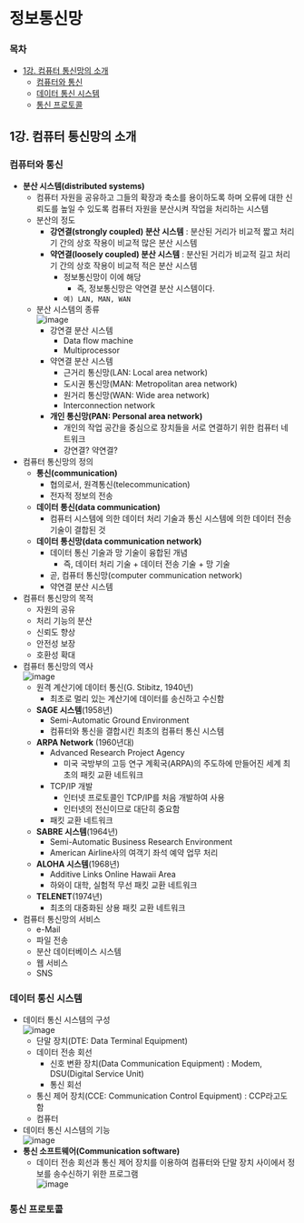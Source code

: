 # 정보통신망

### 목차
- [1강. 컴퓨터 통신망의 소개](#1강-컴퓨터-통신망의-소개)
  - [컴퓨터와 통신](#컴퓨터와-통신)
  - [데이터 통신 시스템](#데이터-통신-시스템)
  - [통신 프로토콜](#통신-프로토콜)

## 1강. 컴퓨터 통신망의 소개
### 컴퓨터와 통신
- **분산 시스템(distributed systems)**
  - 컴퓨터 자원을 공유하고 그들의 확장과 축소를 용이하도록 하며 오류에 대한 신뢰도를 높일 수 있도록 컴퓨터 자원을 분산시켜 작업을 처리하는 시스템
  - 분산의 정도
    - **강연결(strongly coupled) 분산 시스템** : 분산된 거리가 비교적 짧고 처리기 간의 상호 작용이 비교적 많은 분산 시스템
    - **약연결(loosely coupled) 분산 시스템** : 분산된 거리가 비교적 길고 처리기 간의 상호 작용이 비교적 적은 분산 시스템
      - 정보통신망이 이에 해당
        - 즉, 정보통신망은 약연결 분산 시스템이다.
      - `예) LAN, MAN, WAN`
  - 분산 시스템의 종류  
    ![image](https://user-images.githubusercontent.com/61646760/156188627-9345c0af-4ae3-473a-a455-5adb697bb0db.png)
    - 강연결 분산 시스템
      - Data flow machine
      - Multiprocessor
    - 약연결 분산 시스템
      - 근거리 통신망(LAN: Local area network)
      - 도시권 통신망(MAN: Metropolitan area network)
      - 원거리 통신망(WAN: Wide area network)
      - Interconnection network
    - **개인 통신망(PAN: Personal area network)**
      - 개인의 작업 공간을 중심으로 장치들을 서로 연결하기 위한 컴퓨터 네트워크
      - 강연결? 약연결?
- 컴퓨터 통신망의 정의
  - **통신(communication)**
    - 협의로서, 원격통신(telecommunication)
    - 전자적 정보의 전송
  - **데이터 통신(data communication)**
    - 컴퓨터 시스템에 의한 데이터 처리 기술과 통신 시스템에 의한 데이터 전송 기술이 결합된 것
  - **데이터 통신망(data communication network)**
    - 데이터 통신 기술과 망 기술이 융합된 개념
      - 즉, 데이터 처리 기술 + 데이터 전송 기술 + 망 기술
    - 곧, 컴퓨터 통신망(computer communication network)
    - 약연결 분산 시스템
- 컴퓨터 통신망의 목적
  - 자원의 공유
  - 처리 기능의 분산
  - 신뢰도 향상
  - 안전성 보장
  - 호환성 확대
- 컴퓨터 통신망의 역사  
  ![image](https://user-images.githubusercontent.com/61646760/156192940-9696461f-4a2d-474d-a584-916ea9cb23b1.png)
  - 원격 계산기에 데이터 통신(G. Stibitz, 1940년)
    - 최초로 멀리 있는 계산기에 데이터를 송신하고 수신함
  - **SAGE 시스템**(1958년)
    - Semi-Automatic Ground Environment
    - 컴퓨터와 통신을 결합시킨 최초의 컴퓨터 통신 시스템
  - **ARPA Network** (1960년대)
    - Advanced Research Project Agency
      - 미국 국방부의 고등 연구 계획국(ARPA)의 주도하에 만들어진 세계 최초의 패킷 교환 네트워크
    - TCP/IP 개발
      - 인터넷 프로토콜인 TCP/IP를 처음 개발하여 사용
      - 인터넷의 전신이므로 대단히 중요함
    - 패킷 교환 네트워크
  - **SABRE 시스템**(1964년)
    - Semi-Automatic Business Research Environment
    - American Airline사의 여객기 좌석 예약 업무 처리
  - **ALOHA 시스템**(1968년)
    - Additive Links Online Hawaii Area
    - 하와이 대학, 실험적 무선 패킷 교환 네트워크
  - **TELENET**(1974년)
    - 최초의 대중화된 상용 패킷 교환 네트워크
- 컴퓨터 통신망의 서비스
  - e-Mail
  - 파일 전송
  - 분산 데이터베이스 시스템
  - 웹 서비스
  - SNS
### 데이터 통신 시스템
- 데이터 통신 시스템의 구성  
  ![image](https://user-images.githubusercontent.com/61646760/156470144-5624ccb7-6521-4033-b0a1-e91a9d96cccf.png)
  - 단말 장치(DTE: Data Terminal Equipment)
  - 데이터 전송 회선
    - 신호 변환 장치(Data Communication Equipment) : Modem, DSU(Digital Service Unit)
    - 통신 회선
  - 통신 제어 장치(CCE: Communication Control Equipment) : CCP라고도 함
  - 컴퓨터
- 데이터 통신 시스템의 기능  
  ![image](https://user-images.githubusercontent.com/61646760/156470438-03d070ce-43c3-40d9-98c8-9f8129859c9f.png)
- **통신 소프트웨어(Communication software)**
  - 데이터 전송 회선과 통신 제어 장치를 이용하여 컴퓨터와 단말 장치 사이에서 정보를 송수신하기 위한 프로그램  
    ![image](https://user-images.githubusercontent.com/61646760/156470640-f6ed61be-0d5a-402b-91dc-30c8632faac0.png)
### 통신 프로토콜
